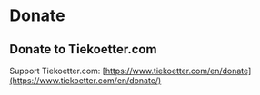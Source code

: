 # Donate

## Donate to Tiekoetter.com

Support Tiekoetter.com: [https://www.tiekoetter.com/en/donate](https://www.tiekoetter.com/en/donate/)
